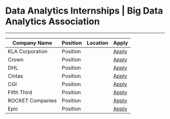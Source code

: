 # Data Analytics Internships | Big Data Analytics Association
---
<!-- Please leave a one line gap between this and the table TABLE_START (DO NOT CHANGE THIS LINE) -->

| Company Name     | Position | Location | Apply |
|------------------|----------|----------|-------|
| KLA Corporation  | Position |          | [Apply](https://kla.wd1.myworkdayjobs.com/Search?_ga=2.118825291.356434801.1706229234-1130553198.1706229234&_gl=1*ijiqo2*_ga*MTEzMDU1MzE5OC4xNzA2MjI5MjM0*_ga_TZPEFM1MF5*MTcwNjIyOTIzNC4xLjAuMTcwNjIyOTIzNC4wLjAuMA..&workerSubType=bcb876733f86017814949a52051b230c) |
| Crown            | Position |          | [Apply](https://us-careers.crown.com/go/Co-op-and-Intern/7836800/) |
| DHL              | Position |          | [Apply](https://apply.jobappnetwork.com/clients/14637/posting/3838246/en#s) |
| Cintas           | Position |          | [Apply](https://jobs.cintas.com/intern/jobs-in/) |
| CGI              | Position |          | [Apply](https://cgi.njoyn.com/corp/xweb/xweb.asp?NTKN=c&clid=21001&Page=joblisting) |
| Fifth Third      | Position |          | [Apply](https://fifththird.wd5.myworkdayjobs.com/53careers) |
| ROCKET Companies | Position |          | [Apply](https://www.myrocketcareer.com/teams/internships/#internjobs) |
| Epic             | Position |          | [Apply](https://careers.epic.com/Jobs) |
